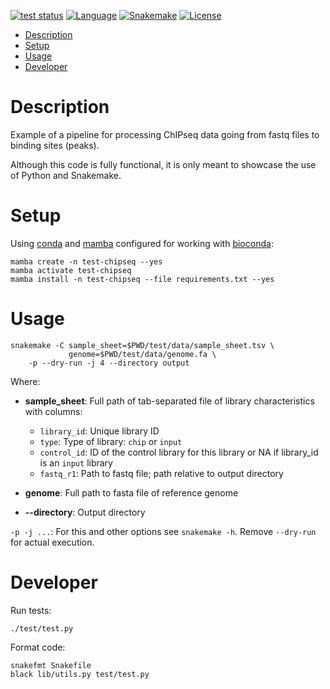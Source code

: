 [![test status](https://github.com/dariober/test-chipseq/actions/workflows/main.yml/badge.svg)](https://github.com/dariober/test-chipseq/actions?query=branch%3Amaster+workflow%3Amain)
[![Language](http://img.shields.io/badge/language-python-blue.svg)](https://www.python.com/)
[![Snakemake](https://img.shields.io/badge/snakemake-brightgreen.svg?style=flat)](https://snakemake.readthedocs.io)
[![License](http://img.shields.io/badge/license-MIT-blue.svg)](https://github.com/dariober/excelToCsv)

<!-- vim-markdown-toc GFM -->

* [Description](#description)
* [Setup](#setup)
* [Usage](#usage)
* [Developer](#developer)

<!-- vim-markdown-toc -->

# Description

Example of a pipeline for processing ChIPseq data going from fastq files to
binding sites (peaks). 

Although this code is fully functional, it is only meant to showcase the use of
Python and Snakemake.

# Setup

Using [conda](https://docs.conda.io/projects/conda/en/latest/index.html) and
[mamba](https://github.com/mamba-org/mamba) configured for working with [bioconda](https://bioconda.github.io/):

```
mamba create -n test-chipseq --yes
mamba activate test-chipseq
mamba install -n test-chipseq --file requirements.txt --yes
```

# Usage

```
snakemake -C sample_sheet=$PWD/test/data/sample_sheet.tsv \
             genome=$PWD/test/data/genome.fa \
    -p --dry-run -j 4 --directory output
```

Where:

* **sample_sheet**: Full path of tab-separated file of library characteristics with columns:
    * `library_id`: Unique library ID
    * `type`: Type of library: `chip` or `input`    
    * `control_id`: ID of the control library for this library or NA if library_id is an `input` library 
    * `fastq_r1`: Path to fastq file; path relative to output directory

* **genome**: Full path to fasta file of reference genome

* **--directory**: Output directory

`-p -j ...`: For this and other options see `snakemake -h`. Remove `--dry-run` for actual execution.

# Developer

Run tests:

```
./test/test.py
```

Format code:

```
snakefmt Snakefile
black lib/utils.py test/test.py
```
